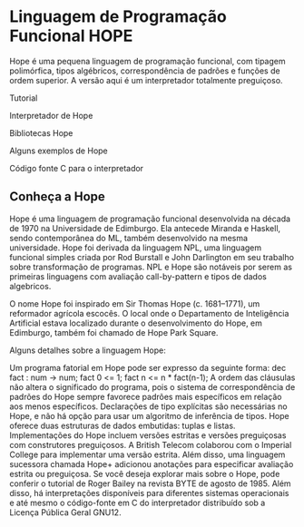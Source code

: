 # Linguagem de Programação Funcional HOPE

Hope é uma pequena linguagem de programação funcional, com tipagem polimórfica, tipos algébricos, correspondência de padrões e funções de ordem superior. A versão aqui é um interpretador totalmente preguiçoso.

Tutorial 

Interpretador de Hope 

Bibliotecas Hope 

Alguns exemplos de Hope

Código fonte C para o interpretador

## Conheça a Hope
Hope é uma linguagem de programação funcional desenvolvida na década de 1970 na Universidade de Edimburgo. Ela antecede Miranda e Haskell, sendo contemporânea do ML, também desenvolvido na mesma universidade. Hope foi derivada da linguagem NPL, uma linguagem funcional simples criada por Rod Burstall e John Darlington em seu trabalho sobre transformação de programas. NPL e Hope são notáveis por serem as primeiras linguagens com avaliação call-by-pattern e tipos de dados algebricos.

O nome Hope foi inspirado em Sir Thomas Hope (c. 1681–1771), um reformador agrícola escocês. O local onde o Departamento de Inteligência Artificial estava localizado durante o desenvolvimento do Hope, em Edimburgo, também foi chamado de Hope Park Square.

Alguns detalhes sobre a linguagem Hope:

Um programa fatorial em Hope pode ser expresso da seguinte forma:
dec fact : num -> num;
fact 0 <= 1;
fact n <= n * fact(n-1);
A ordem das cláusulas não altera o significado do programa, pois o sistema de correspondência de padrões do Hope sempre favorece padrões mais específicos em relação aos menos específicos. Declarações de tipo explícitas são necessárias no Hope, e não há opção para usar um algoritmo de inferência de tipos.
Hope oferece duas estruturas de dados embutidas: tuplas e listas.
Implementações do Hope incluem versões estritas e versões preguiçosas com construtores preguiçosos. A British Telecom colaborou com o Imperial College para implementar uma versão estrita. Além disso, uma linguagem sucessora chamada Hope+ adicionou anotações para especificar avaliação estrita ou preguiçosa.
Se você deseja explorar mais sobre o Hope, pode conferir o tutorial de Roger Bailey na revista BYTE de agosto de 1985. Além disso, há interpretações disponíveis para diferentes sistemas operacionais e até mesmo o código-fonte em C do interpretador distribuído sob a Licença Pública Geral GNU12.
